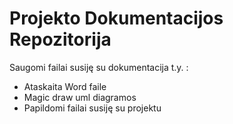 ﻿# Projekto Dokumentacijos Repozitorija
 
 Saugomi failai susiję su dokumentacija t.y. :
 * Ataskaita Word faile
 * Magic draw uml diagramos
 * Papildomi failai susiję su projektu
